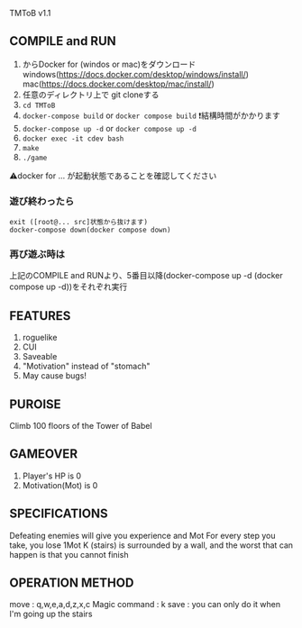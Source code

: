 TMToB v1.1

## COMPILE and RUN

1. からDocker for (windos or mac)をダウンロード windows(https://docs.docker.com/desktop/windows/install/) mac(https://docs.docker.com/desktop/mac/install/)
2. 任意のディレクトリ上で git cloneする
3. ``` cd TMToB ```
4. ``` docker-compose build ``` or  ``` docker compose build ``` ❗結構時間がかかります
5. ``` docker-compose up -d ``` or ``` docker compose up -d ```
6. ``` docker exec -it cdev bash ```
7. ``` make ``` 
8. ``` ./game ```

⚠️docker for ... が起動状態であることを確認してください
### 遊び終わったら
``` 
exit ([root@... src]状態から抜けます)
docker-compose down(docker compose down) 
```

### 再び遊ぶ時は
上記のCOMPILE and RUNより、5番目以降(docker-compose up -d (docker compose up -d))をそれぞれ実行

## FEATURES

1. roguelike
2. CUI
3. Saveable
4. "Motivation" instead of "stomach"
5. May cause bugs!

## PUROISE
Climb 100 floors of the Tower of Babel

## GAMEOVER
1. Player's HP is 0
2. Motivation(Mot) is 0

## SPECIFICATIONS
Defeating enemies will give you experience and Mot
For every step you take, you lose 1Mot
K (stairs) is surrounded by a wall,
and the worst that can happen is that you cannot finish


## OPERATION METHOD
move : q,w,e,a,d,z,x,c
Magic command : k
save : you can only do it when I'm going up the stairs
